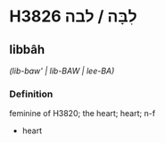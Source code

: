# H3826 לִבָּה / לבה

## libbâh

_(lib-baw' | lib-BAW | lee-BA)_

### Definition

feminine of H3820; the heart; heart; n-f

- heart
